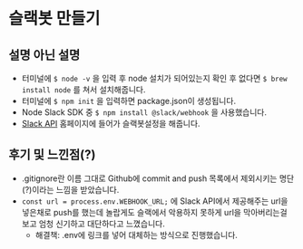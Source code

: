 # 슬랙봇 만들기

## 설명 아닌 설명

- 터미널에 ```$ node -v``` 을 입력 후 node 설치가 되어있는지 확인 후 없다면 ```$ brew install node``` 를 쳐서 설치해줍니다.
- 터미널에 ```$ npm init``` 을 입력하면 package.json이 생성됩니다.
- Node Slack SDK 중 ```$ npm install @slack/webhook``` 을 사용했습니다.
- [Slack API](https://api.slack.com) 홈페이지에 들어가 슬랙봇설정을 해줍니다.

## 후기 및 느낀점(?)

- .gitignore란 이름 그대로 Github에 commit and push 목록에서 제외시키는 명단(?)이라는 느낌을 받았습니다.
- ```const url = process.env.WEBHOOK_URL;``` 에 Slack API에서 제공해주는 url을 넣은채로 push를 했는데 놀랍게도 슬랙에서 악용하지 못하게 url을 막아버리는걸 보고 엄청 신기하고 대단하다고 느꼈습니다.
  * 해결책: .env에 링크를 넣어 대체하는 방식으로 진행했습니다. 
